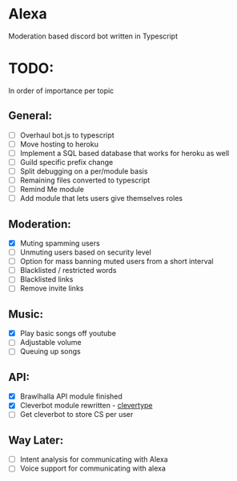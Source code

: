 # Alexa

Moderation based discord bot written in Typescript

# TODO:
In order of importance per topic

## General:
- [ ] Overhaul bot.js to typescript
- [ ] Move hosting to heroku
- [ ] Implement a SQL based database that works for heroku as well
- [ ] Guild specific prefix change
- [ ] Split debugging on a per/module basis
- [ ] Remaining files converted to typescript
- [ ] Remind Me module
- [ ] Add module that lets users give themselves roles

## Moderation:
- [x] Muting spamming users
- [ ] Unmuting users based on security level
- [ ] Option for mass banning muted users from a short interval
- [ ] Blacklisted / restricted words
- [ ] Blacklisted links
- [ ] Remove invite links

## Music:
- [x] Play basic songs off youtube
- [ ] Adjustable volume
- [ ] Queuing up songs

## API: 
- [x] Brawlhalla API module finished
- [x] Cleverbot module rewritten - [clevertype](https://github.com/ilocereal/Clevertype) 
- [ ] Get cleverbot to store CS per user

## Way Later:
- [ ] Intent analysis for communicating with Alexa
- [ ] Voice support for communicating with alexa 
